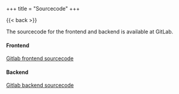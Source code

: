 +++
title = "Sourcecode"
+++

{{< back >}}

The sourcecode for the frontend and backend is available at GitLab.

#### Frontend
[Gitlab frontend sourcecode](https://gl-imi.f4.htw-berlin.de/s0551374/elearning-unit)

#### Backend
[Gitlab backend sourcecode](https://gl-imi.f4.htw-berlin.de/s0551374/unhooked-backend)



